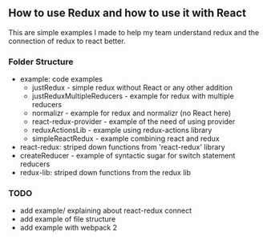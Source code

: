 ## How to use Redux and how to use it with React

This are simple examples I made to help my team understand redux and the connection of redux to react better.

### Folder Structure
- example:  code examples
  - justRedux - simple redux without React or any other addition
  - justReduxMultipleReducers - example for redux with multiple reducers
  - normalizr - example for redux and normalizr (no React here)
  - react-redux-provider - example of the need of using provider
  - reduxActionsLib - example using redux-actions library
  - simpleReactRedux - example combining react and redux
- react-redux: striped down functions from 'react-redux' library
- createReducer - example of syntactic sugar for switch statement reducers
- redux-lib: striped down functions from the redux lib


### TODO
- add example/ explaining about react-redux connect
- add example of file structure
- add example with webpack 2

